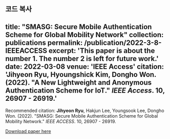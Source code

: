 
코드 복사
---
title: "SMASG: Secure Mobile Authentication Scheme for Global Mobility Network"
collection: publications
permalink: /publication/2022-3-8-IEEEACCESS
excerpt: 'This paper is about the number 1. The number 2 is left for future work.'
date: 2022-03-08
venue: 'IEEE Access'
citation: '<b>Jihyeon Ryu</b>, Hyoungshick Kim, Dongho Won. (2022). "A New Lightweight and Anonymous Authentication Scheme for IoT." <i>IEEE Access</i>. 10, 26907 - 26919.'
---

Recommended citation: **Jihyeon Ryu**, Hakjun Lee, Youngsook Lee, Dongho Won. (2022). "SMASG: Secure Mobile Authentication Scheme for Global Mobility Network." *IEEE ACCESS*. 10, 26907 - 26919.

[Download paper here](http://janicejihyeon.github.io/files/IEEEACCESS_SMASG.pdf)
